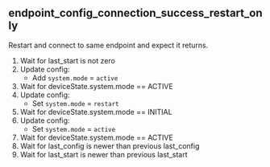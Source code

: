 
## endpoint_config_connection_success_restart_only

Restart and connect to same endpoint and expect it returns.

1. Wait for last_start is not zero
1. Update config:
    * Add `system.mode` = `active`
1. Wait for deviceState.system.mode == ACTIVE
1. Update config:
    * Set `system.mode` = `restart`
1. Wait for deviceState.system.mode == INITIAL
1. Update config:
    * Set `system.mode` = `active`
1. Wait for deviceState.system.mode == ACTIVE
1. Wait for last_config is newer than previous last_config
1. Wait for last_start is newer than previous last_start
